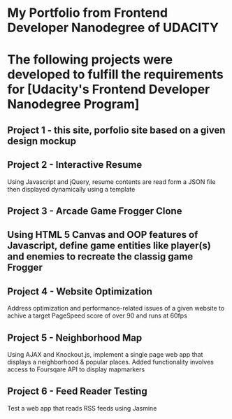 # My Portfolio from Frontend Developer Nanodegree of UDACITY

# The following projects were developed to fulfill the requirements for [Udacity's Frontend Developer Nanodegree Program]


## Project 1 - this site, porfolio site based on a given design mockup

## Project 2 - Interactive Resume

Using Javascript and jQuery, resume contents are read form a JSON file then displayed dynamically using a template

## Project 3 - Arcade Game Frogger Clone

## Using HTML 5 Canvas and OOP features of Javascript, define game entities like player(s) and enemies to recreate the classig game Frogger

## Project 4 - Website Optimization

Address optimization and performance-related issues of a given website to achive a target PageSpeed score of over 90 and runs at 60fps

## Project 5 - Neighborhood Map

Using AJAX and Knockout.js, implement a single page web app that displays a neighborhood & popular places. Added functionality involves access to Foursqare API to display mapmarkers

## Project 6 - Feed Reader Testing

Test a web app that reads RSS feeds using Jasmine


[dacity's Frontend Developer Nanodegree Program]:https://www.udacity.com/course/front-end-web-developer-nanodegree--nd001